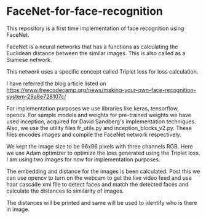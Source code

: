 # FaceNet-for-face-recognition

This repository is a first time implementation of face recognition using FaceNet.

FaceNet is a neural networks that has a functions as calculating the Euclidean distance between the similar images. This is also called as a Siamese network.

This network uses a specific concept called Triplet loss for loss calculation.

I have referred the blog article listed on https://www.freecodecamp.org/news/making-your-own-face-recognition-system-29a8e728107c/

For implementation purposes we use libraries like keras, tensorflow, opencv. For sample models and weights for pre-trained weights we have used inception, acquired for David Sandberg's implementation techniques. Also, we use the utility files fr_utils.py and inception_blocks_v2.py. These files encodes images and compile the FaceNet network respectively.

We kept the image size to be 96x96 pixels with three channels RGB. Here we use Adam optimizer to optimize the loss generated using the Triplet loss. I am using two images for now for implementation purposes.

The embedding and distance for the images is been calculated. Post this we can use opencv to turn on the webcam to get the live video feed and use haar cascade xml file to detect faces and match the detected faces and calculate the distances to similarity of images.

The distances will be printed and same will be used to identify who is there in image.
